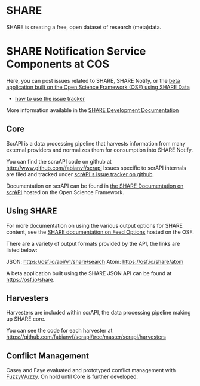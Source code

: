 SHARE
=====
SHARE is creating a free, open dataset of research (meta)data.

SHARE Notification Service Components at COS
=====

Here, you can post issues related to SHARE, SHARE Notify, or the [beta application built on the Open Science Framework (OSF) using SHARE Data](http://osf.io/share)
* [how to use the issue tracker](https://github.com/CenterForOpenScience/SHARE/wiki/Using-the-Issue-Tracker)

More information available in the [SHARE Development Documentation](https://osf.io/wur56/wiki/home/)


Core
-----
ScrAPI is a data processing pipeline that harvests information from many external providers and normalizes them for consumption into SHARE Notify. 

You can find the scraAPI code on github at http://www.github.com/fabianvf/scrapi
Issues specific to scrAPI internals are filed and tracked under [scrAPI's issue tracker on github](https://github.com/fabianvf/scrapi/issues).

Documentation on scrAPI can be found in [the SHARE Documentation on scrAPI](https://osf.io/wur56/wiki/scrAPI/) hosted on the Open Science Framework.

Using SHARE
-----------
For more documentation on using the various output options for SHARE content, see the [SHARE documentation on Feed Options](https://osf.io/wur56/wiki/Feed%20Options/) hosted on the OSF.

There are a variety of output formats provided by the API, the links are listed below:

JSON: https://osf.io/api/v1/share/search
Atom: https://osf.io/share/atom

A beta application built using the SHARE JSON API can be found at https://osf.io/share. 


Harvesters
-----
Harvesters are included within scrAPI, the data processing pipeline making up SHARE core.

You can see the code for each harvester at https://github.com/fabianvf/scrapi/tree/master/scrapi/harvesters


Conflict Management
-----

Casey and Faye evaluated and prototyped conflict management with [FuzzyWuzzy](https://github.com/seatgeek/fuzzywuzzy). On hold until Core is further developed.

